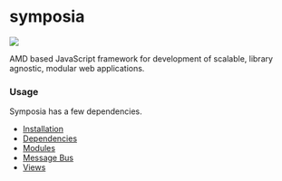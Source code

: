 symposia 
========

<img src="https://travis-ci.org/posbo/symposia.png?branch=master">

AMD based JavaScript framework for development of scalable, library agnostic, modular web applications.


### Usage

Symposia has a few dependencies.

- [Installation](#installation)
- [Dependencies](#dependencies)
- [Modules](#modules)
- [Message Bus](#message-bus)
- [Views](#backbone-views)

